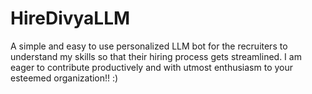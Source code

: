 # HireDivyaLLM
A simple and easy to use personalized LLM bot for the recruiters to understand my skills so that their hiring process gets streamlined. I am eager to contribute productively and with utmost enthusiasm to your esteemed organization!! :)

